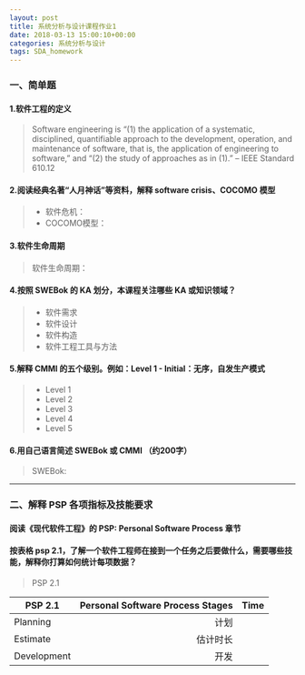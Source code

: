 ```yaml
---
layout: post
title: 系统分析与设计课程作业1
date: 2018-03-13 15:00:10+00:00
categories: 系统分析与设计
tags: SDA_homework
---
```


### 一、简单题

#### 1.软件工程的定义

>Software engineering is “(1) the application of a systematic, disciplined, quantifiable approach to the development, operation, and maintenance of software, that is, the application of engineering to software,” and “(2) the study of approaches as in (1).” – IEEE Standard 610.12

#### 2.阅读经典名著“人月神话”等资料，解释   software crisis、COCOMO 模型
> * 软件危机：
> * COCOMO模型：

#### 3.软件生命周期
> 软件生命周期：

#### 4.按照 SWEBok 的 KA 划分，本课程关注哪些   KA 或知识领域？
> * 软件需求
> * 软件设计
> * 软件构造
> * 软件工程工具与方法

#### 5.解释 CMMI 的五个级别。例如：Level 1 - Initial：无序，自发生产模式
> * Level 1
> * Level 2
> * Level 3
> * Level 4
> * Level 5

#### 6.用自己语言简述 SWEBok 或 CMMI （约200字）
> SWEBok: 

------

### 二、解释 PSP 各项指标及技能要求

#### 阅读《现代软件工程》的 PSP: Personal Software Process 章节

#### 按表格 psp 2.1，了解一个软件工程师在接到一个任务之后要做什么，需要哪些技能，解释你打算如何统计每项数据？
> PSP 2.1

| PSP 2.1  | Personal Software Process Stages   |  Time  |
| --------   | -----:  | :----:  |
| Planning    | 计划       |  |
| Estimate    | 估计时长   |  |
| Development | 开发       |  |

